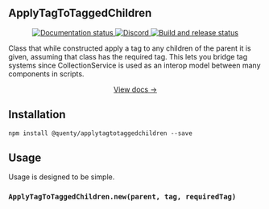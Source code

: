 ## ApplyTagToTaggedChildren
<div align="center">
  <a href="http://quenty.github.io/NevermoreEngine/">
    <img src="https://github.com/Quenty/NevermoreEngine/actions/workflows/docs.yml/badge.svg" alt="Documentation status" />
  </a>
  <a href="https://discord.gg/mhtGUS8">
    <img src="https://img.shields.io/discord/385151591524597761?color=5865F2&label=discord&logo=discord&logoColor=white" alt="Discord" />
  </a>
  <a href="https://github.com/Quenty/NevermoreEngine/actions">
    <img src="https://github.com/Quenty/NevermoreEngine/actions/workflows/build.yml/badge.svg" alt="Build and release status" />
  </a>
</div>

Class that while constructed apply a tag to any children of the parent it is given, assuming that class has the required tag. This lets you bridge tag systems since CollectionService is used as an interop model between many components in scripts.

<div align="center"><a href="https://quenty.github.io/NevermoreEngine/api/ApplyTagToTaggedChildren">View docs →</a></div>

## Installation
```
npm install @quenty/applytagtotaggedchildren --save
```

## Usage
Usage is designed to be simple.

### `ApplyTagToTaggedChildren.new(parent, tag, requiredTag)`

